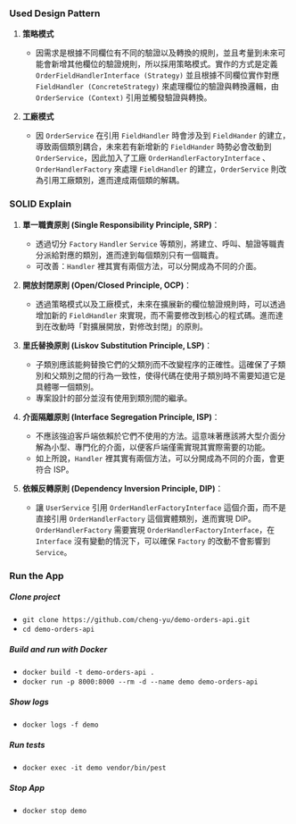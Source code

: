 ### Used Design Pattern
1. **策略模式**
    - 因需求是根據不同欄位有不同的驗證以及轉換的規則，並且考量到未來可能會新增其他欄位的驗證規則，所以採用策略模式。實作的方式是定義 `OrderFieldHandlerInterface (Strategy)` 並且根據不同欄位實作對應 `FieldHandler (ConcreteStrategy)` 來處理欄位的驗證與轉換邏輯，由 `OrderService (Context)` 引用並觸發驗證與轉換。
  
2. **工廠模式**
    - 因 `OrderService` 在引用 `FieldHandler` 時會涉及到 `FieldHander` 的建立，導致兩個類別耦合，未來若有新增新的 `FieldHander` 時勢必會改動到 `OrderService`，因此加入了工廠 `OrderHandlerFactoryInterface` 、 `OrderHandlerFactory` 來處理 `FieldHandler` 的建立，`OrderService` 則改為引用工廠類別，進而達成兩個類的解耦。

### SOLID Explain
1. **單一職責原則 (Single Responsibility Principle, SRP)**：
   - 透過切分 `Factory` `Handler` `Service` 等類別，將建立、呼叫、驗證等職責分派給對應的類別，進而達到每個類別只有一個職責。
   - 可改善：`Handler` 裡其實有兩個方法，可以分開成為不同的介面。

2. **開放封閉原則 (Open/Closed Principle, OCP)**：
   - 透過策略模式以及工廠模式，未來在擴展新的欄位驗證規則時，可以透過增加新的 `FieldHandler` 來實現，而不需要修改到核心的程式碼。進而達到在改動時「對擴展開放，對修改封閉」的原則。

3. **里氏替換原則 (Liskov Substitution Principle, LSP)**：
   - 子類別應該能夠替換它們的父類別而不改變程序的正確性。這確保了子類別和父類別之間的行為一致性，使得代碼在使用子類別時不需要知道它是具體哪一個類別。
   - 專案設計的部分並沒有使用到類別間的繼承。

4. **介面隔離原則 (Interface Segregation Principle, ISP)**：
   - 不應該強迫客戶端依賴於它們不使用的方法。這意味著應該將大型介面分解為小型、專門化的介面，以便客戶端僅需實現其實際需要的功能。
   - 如上所說，`Handler` 裡其實有兩個方法，可以分開成為不同的介面，會更符合 ISP。

5. **依賴反轉原則 (Dependency Inversion Principle, DIP)**：
   - 讓 `UserService` 引用 `OrderHandlerFactoryInterface` 這個介面，而不是直接引用 `OrderHandlerFactory` 這個實體類別，進而實現 DIP。`OrderHandlerFactory` 需要實現 `OrderHandlerFactoryInterface`，在 `Interface` 沒有變動的情況下，可以確保 `Factory` 的改動不會影響到 `Service`。

### Run the App
##### Clone project
- `git clone https://github.com/cheng-yu/demo-orders-api.git`
- `cd demo-orders-api`
##### Build and run with Docker
- `docker build -t demo-orders-api .`
- `docker run -p 8000:8000 --rm -d --name demo demo-orders-api`
##### Show logs
- `docker logs -f demo`
##### Run tests
- `docker exec -it demo vendor/bin/pest`
##### Stop App
- `docker stop demo`